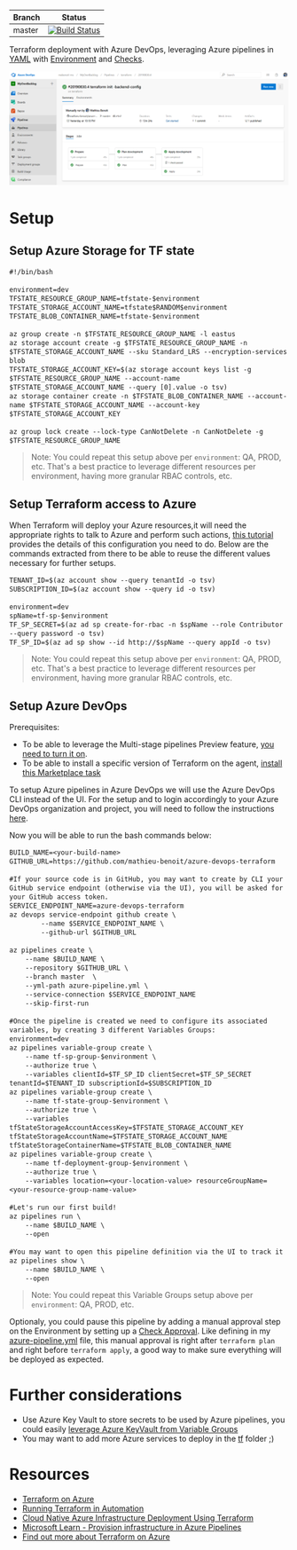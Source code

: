 | Branch | Status |
|--------|--------|
| master |[![Build Status](https://dev.azure.com/mabenoit-ms/MyOwnBacklog/_apis/build/status/azure-devops-terraform?branchName=master)](https://dev.azure.com/mabenoit-ms/MyOwnBacklog/_build/latest?definitionId=113&branchName=master)|

Terraform deployment with Azure DevOps, leveraging Azure pipelines in [YAML](http://aka.ms/yaml) with [Environment](https://docs.microsoft.com/azure/devops/pipelines/yaml-schema#environment) and [Checks](https://docs.microsoft.com/azure/devops/pipelines/process/checks).

![Azure pipeline](/azure-pipeline.png)

# Setup

## Setup Azure Storage for TF state

```
#!/bin/bash

environment=dev
TFSTATE_RESOURCE_GROUP_NAME=tfstate-$environment
TFSTATE_STORAGE_ACCOUNT_NAME=tfstate$RANDOM$environment
TFSTATE_BLOB_CONTAINER_NAME=tfstate-$environment

az group create -n $TFSTATE_RESOURCE_GROUP_NAME -l eastus
az storage account create -g $TFSTATE_RESOURCE_GROUP_NAME -n $TFSTATE_STORAGE_ACCOUNT_NAME --sku Standard_LRS --encryption-services blob
TFSTATE_STORAGE_ACCOUNT_KEY=$(az storage account keys list -g $TFSTATE_RESOURCE_GROUP_NAME --account-name $TFSTATE_STORAGE_ACCOUNT_NAME --query [0].value -o tsv)
az storage container create -n $TFSTATE_BLOB_CONTAINER_NAME --account-name $TFSTATE_STORAGE_ACCOUNT_NAME --account-key $TFSTATE_STORAGE_ACCOUNT_KEY

az group lock create --lock-type CanNotDelete -n CanNotDelete -g $TFSTATE_RESOURCE_GROUP_NAME
```

> Note: You could repeat this setup above per `environment`: QA, PROD, etc. That's a best practice to leverage different resources per environment, having more granular RBAC controls, etc.

## Setup Terraform access to Azure

When Terraform will deploy your Azure resources,it will need the appropriate rights to talk to Azure and perform such actions, [this tutorial](https://docs.microsoft.com/azure/virtual-machines/linux/terraform-install-configure) provides the details of this configuration you need to do. Below are the commands extracted from there to be able to reuse the different values necessary for further setups.

```
TENANT_ID=$(az account show --query tenantId -o tsv)
SUBSCRIPTION_ID=$(az account show --query id -o tsv)

environment=dev
spName=tf-sp-$environment
TF_SP_SECRET=$(az ad sp create-for-rbac -n $spName --role Contributor --query password -o tsv)
TF_SP_ID=$(az ad sp show --id http://$spName --query appId -o tsv)
```

> Note: You could repeat this setup above per `environment`: QA, PROD, etc. That's a best practice to leverage different resources per environment, having more granular RBAC controls, etc.

## Setup Azure DevOps

Prerequisites:
- To be able to leverage the Multi-stage pipelines Preview feature, [you need to turn it on](https://docs.microsoft.com/azure/devops/pipelines/process/stages).
- To be able to install a specific version of Terraform on the agent, [install this Marketplace task](https://marketplace.visualstudio.com/items?itemName=ms-devlabs.custom-terraform-tasks)

To setup Azure pipelines in Azure DevOps we will use the Azure DevOps CLI instead of the UI. For the setup and to login accordingly to your Azure DevOps organization and project, you will need to follow the instructions [here](https://docs.microsoft.com/azure/devops/cli/get-started?view=azure-devops).

Now you will be able to run the bash commands below:
```
BUILD_NAME=<your-build-name>
GITHUB_URL=https://github.com/mathieu-benoit/azure-devops-terraform

#If your source code is in GitHub, you may want to create by CLI your GitHub service endpoint (otherwise via the UI), you will be asked for your GitHub access token.
SERVICE_ENDPOINT_NAME=azure-devops-terraform
az devops service-endpoint github create \
        --name $SERVICE_ENDPOINT_NAME \
        --github-url $GITHUB_URL

az pipelines create \
    --name $BUILD_NAME \
    --repository $GITHUB_URL \
    --branch master  \
    --yml-path azure-pipeline.yml \
    --service-connection $SERVICE_ENDPOINT_NAME
    --skip-first-run

#Once the pipeline is created we need to configure its associated variables, by creating 3 different Variables Groups:
environment=dev
az pipelines variable-group create \
	--name tf-sp-group-$environment \
	--authorize true \
	--variables clientId=$TF_SP_ID clientSecret=$TF_SP_SECRET tenantId=$TENANT_ID subscriptionId=$SUBSCRIPTION_ID
az pipelines variable-group create \
	--name tf-state-group-$environment \
	--authorize true \
	--variables tfStateStorageAccountAccessKey=$TFSTATE_STORAGE_ACCOUNT_KEY tfStateStorageAccountName=$TFSTATE_STORAGE_ACCOUNT_NAME tfStateStorageContainerName=$TFSTATE_BLOB_CONTAINER_NAME
az pipelines variable-group create \
	--name tf-deployment-group-$environment \
	--authorize true \
	--variables location=<your-location-value> resourceGroupName=<your-resource-group-name-value>

#Let's run our first build!
az pipelines run \
    --name $BUILD_NAME \
    --open

#You may want to open this pipeline definition via the UI to track it
az pipelines show \
    --name $BUILD_NAME \
    --open
```

> Note: You could repeat this Variable Groups setup above per `environment`: QA, PROD, etc.

Optionaly, you could pause this pipeline by adding a manual approval step on the Environment by setting up a [Check Approval](https://docs.microsoft.com/azure/devops/pipelines/process/checks#approvals). Like defining in my [azure-pipeline.yml](azure-pipeline.yml) file, this manual approval is right after `terraform plan` and right before `terraform apply`, a good way to make sure everything will be deployed as expected.

# Further considerations

- Use Azure Key Vault to store secrets to be used by Azure pipelines, you could easily [leverage Azure KeyVault from Variable Groups](https://docs.microsoft.com/azure/devops/pipelines/library/variable-groups?view=azure-devops&tabs=yaml#link-secrets-from-an-azure-key-vault)
- You may want to add more Azure services to deploy in the [tf](/tf) folder ;)

# Resources

- [Terraform on Azure](https://docs.microsoft.com/azure/terraform)
- [Running Terraform in Automation
](https://learn.hashicorp.com/terraform/development/running-terraform-in-automation)
- [Cloud Native Azure Infrastructure Deployment Using Terraform](https://www.hashicorp.com/resources/cloud-native-azure-infrastructure-deployment-using-terraform)
- [Microsoft Learn - Provision infrastructure in Azure Pipelines](https://docs.microsoft.com/learn/modules/provision-infrastructure-azure-pipelines/)
- [Find out more about Terraform on Azure](https://cloudblogs.microsoft.com/opensource/tag/terraform)
